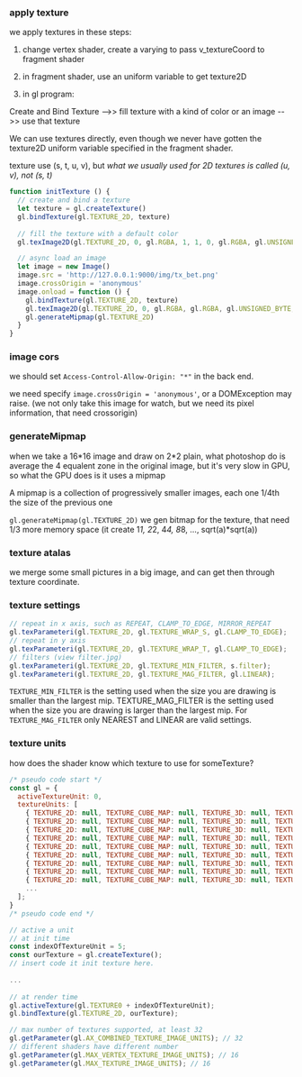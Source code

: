 ### apply texture

we apply textures in these steps: 

1. change vertex shader, create a varying to pass v_textureCoord to fragment shader

2. in fragment shader, use an uniform variable to get texture2D

3. in gl program:

Create and Bind Texture -->> fill texture with a kind of color or an image -->> use that texture

We can use textures directly, even though we never have gotten the texture2D uniform variable specified in the fragment shader.

texture use (s, t, u, v), but *what we usually used for 2D textures is called (u, v), not (s, t)*

```javascript 
function initTexture () {
  // create and bind a texture
  let texture = gl.createTexture()
  gl.bindTexture(gl.TEXTURE_2D, texture)
  
  // fill the texture with a default color
  gl.texImage2D(gl.TEXTURE_2D, 0, gl.RGBA, 1, 1, 0, gl.RGBA, gl.UNSIGNED_BYTE, new Uint8Array([0, 0, 255, 255]))

  // async load an image
  let image = new Image()
  image.src = 'http://127.0.0.1:9000/img/tx_bet.png'
  image.crossOrigin = 'anonymous'
  image.onload = function () {
    gl.bindTexture(gl.TEXTURE_2D, texture)
    gl.texImage2D(gl.TEXTURE_2D, 0, gl.RGBA, gl.RGBA, gl.UNSIGNED_BYTE, image)
    gl.generateMipmap(gl.TEXTURE_2D)
  }
}
```

### image cors

we should set `Access-Control-Allow-Origin: "*"` in the back end.

we need specify `image.crossOrigin = 'anonymous'`, or a DOMException may raise.
(we not only take this image for watch, but we need its pixel information, that need crossorigin)

### generateMipmap

when we take a 16\*16 image and draw on 2\*2 plain, what photoshop do is average the 4 equalent zone in the original image, but it's very slow in GPU, so what the GPU does is it uses a mipmap

A mipmap is a collection of progressively smaller images, each one 1/4th the size of the previous one

`gl.generateMipmap(gl.TEXTURE_2D)` we gen bitmap for the texture, that need 1/3 more memory space (it create 1*1, 2*2, 4*4, 8*8, ..., sqrt(a)*sqrt(a))


### texture atalas

we merge some small pictures in a big image, and can get then through texture coordinate.

### texture settings

```javascript
// repeat in x axis, such as REPEAT, CLAMP_TO_EDGE, MIRROR_REPEAT
gl.texParameteri(gl.TEXTURE_2D, gl.TEXTURE_WRAP_S, gl.CLAMP_TO_EDGE);
// repeat in y axis
gl.texParameteri(gl.TEXTURE_2D, gl.TEXTURE_WRAP_T, gl.CLAMP_TO_EDGE);
// filters (view filter.jpg)
gl.texParameteri(gl.TEXTURE_2D, gl.TEXTURE_MIN_FILTER, s.filter);
gl.texParameteri(gl.TEXTURE_2D, gl.TEXTURE_MAG_FILTER, gl.LINEAR);
```

`TEXTURE_MIN_FILTER` is the setting used when the size you are drawing is smaller than the largest mip. TEXTURE_MAG_FILTER is the setting used when the size you are drawing is larger than the largest mip. For `TEXTURE_MAG_FILTER` only NEAREST and LINEAR are valid settings.

### texture units

how does the shader know which texture to use for someTexture?

```javascript
/* pseudo code start */
const gl = {
  activeTextureUnit: 0,
  textureUnits: [
    { TEXTURE_2D: null, TEXTURE_CUBE_MAP: null, TEXTURE_3D: null, TEXTURE_2D_ARRAY: null, },
    { TEXTURE_2D: null, TEXTURE_CUBE_MAP: null, TEXTURE_3D: null, TEXTURE_2D_ARRAY: null, },
    { TEXTURE_2D: null, TEXTURE_CUBE_MAP: null, TEXTURE_3D: null, TEXTURE_2D_ARRAY: null, },
    { TEXTURE_2D: null, TEXTURE_CUBE_MAP: null, TEXTURE_3D: null, TEXTURE_2D_ARRAY: null, },
    { TEXTURE_2D: null, TEXTURE_CUBE_MAP: null, TEXTURE_3D: null, TEXTURE_2D_ARRAY: null, },
    { TEXTURE_2D: null, TEXTURE_CUBE_MAP: null, TEXTURE_3D: null, TEXTURE_2D_ARRAY: null, },
    { TEXTURE_2D: null, TEXTURE_CUBE_MAP: null, TEXTURE_3D: null, TEXTURE_2D_ARRAY: null, },
    { TEXTURE_2D: null, TEXTURE_CUBE_MAP: null, TEXTURE_3D: null, TEXTURE_2D_ARRAY: null, },
    { TEXTURE_2D: null, TEXTURE_CUBE_MAP: null, TEXTURE_3D: null, TEXTURE_2D_ARRAY: null, },
    ...
  ];
}
/* pseudo code end */

// active a unit
// at init time
const indexOfTextureUnit = 5;
const ourTexture = gl.createTexture();
// insert code it init texture here.
 
...
 
// at render time
gl.activeTexture(gl.TEXTURE0 + indexOfTextureUnit);
gl.bindTexture(gl.TEXTURE_2D, ourTexture);

// max number of textures supported, at least 32
gl.getParameter(gl.AX_COMBINED_TEXTURE_IMAGE_UNITS); // 32
// different shaders have different number
gl.getParameter(gl.MAX_VERTEX_TEXTURE_IMAGE_UNITS); // 16
gl.getParameter(gl.MAX_TEXTURE_IMAGE_UNITS); // 16
```
